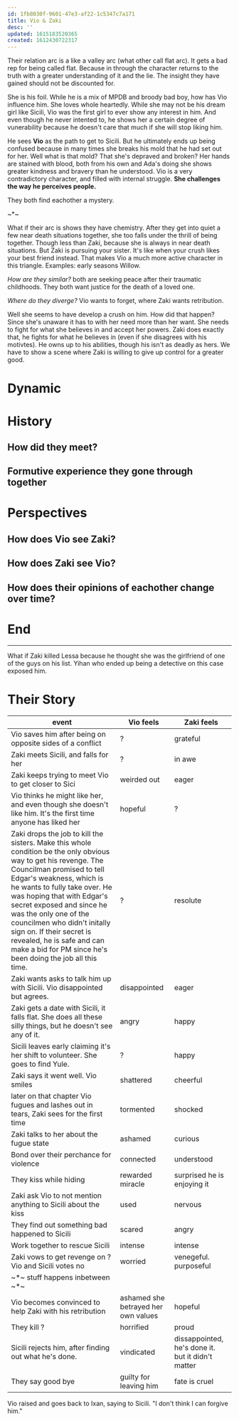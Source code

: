 ```yaml
---
id: 1fb8030f-9601-47e3-af22-1c5347c7a171
title: Vio & Zaki
desc: ''
updated: 1615183520365
created: 1612430722317
---
```


Their relation arc is a like a valley arc (what other call flat arc). It gets a bad rep for being called flat. Because in through the character returns to the truth with a greater understanding of it and the lie. The insight they have gained should not be discounted for. 

She is his foil. While he is a mix of MPDB and broody bad boy, how has Vio influence him. She loves whole heartedly. While she may not be his dream girl like Sicili, Vio was the first girl to ever show any interest in him. And even though he never intented to, he shows her a certain degree of vunerability because he doesn't care that much if she will stop liking him. 

He sees **Vio** as the path to get to Sicili. But he ultimately ends up being confused because in many times she breaks his mold that he had set out for her. Well what is that mold? That she's depraved and broken? Her hands are stained with blood, both from his own and Ada's doing she shows greater kindness and bravery than he understood. Vio is a very contradictory character, and filled with internal struggle. **She challenges the way he perceives people.**

They both find eachother a mystery.

~*~

What if their arc is shows they have chemistry. After they get into quiet a few near death situations together, she too falls under the thrill of being together. Though less than Zaki, because she is always in near death situations. But Zaki is pursuing your sister. It's like when your crush likes your best friend instead. That makes Vio a much more active character in this triangle. 
Examples: early seasons Willow.

*How are they similar?* both are seeking peace after their traumatic childhoods. They both want justice for the death of a loved one.

*Where do they diverge?* Vio wants to forget, where Zaki wants retribution.

Well she seems to have develop a crush on him. How did that happen? Since she's unaware it has to with her need more than her want. She needs to fight for what she believes in and accept her powers. Zaki does exactly that, he fights for what he believes in (even if she disagrees with his motivtes). He owns up to his abilities, though his isn't as deadly as hers. We have to show a scene where Zaki is willing to give up control for a greater good.

# Dynamic

# History

## How did they meet?

## Formutive experience they gone through together


# Perspectives

## How does Vio see Zaki?

## How does Zaki see Vio?

## How does their opinions of eachother change over time?

# End

---

What if Zaki killed Lessa because he thought she was the girlfriend of one of the guys on his list.
Yihan who ended up being a detective on this case exposed him.

# Their Story

| event | Vio feels | Zaki feels |
| --- | --- | --- |
| Vio saves him after being on opposite sides of a conflict | ? | grateful
| Zaki meets Sicili, and falls for her | ? | in awe |
| Zaki keeps trying to meet Vio to get closer to Sici | weirded out | eager |
| Vio thinks he might like her, and even though she doesn't like him. It's the first time anyone has liked her | hopeful | ? |
| Zaki drops the job to kill the sisters. Make this whole condition be the only obvious way to get his revenge. The Councilman promised to tell Edgar's weakness, which is he wants to fully take over. He was hoping that with Edgar's secret exposed and since he was the only one of the councilmen who didn't initally sign on. If their secret is revealed, he is safe and can make a bid for PM since he's been doing the job all this time. | ? | resolute |
| Zaki wants asks to talk him up with Sicili. Vio disappointed but agrees. | disappointed | eager |
| Zaki gets a date with Sicili, it falls flat. She does all these silly things, but he doesn't see any of it. | angry | happy |
| Sicili leaves early claiming it's her shift to volunteer. She goes to find Yule. | ? | happy |
| Zaki says it went well. Vio smiles | shattered | cheerful |
| later on that chapter Vio fugues and lashes out in tears, Zaki sees for the first time | tormented | shocked |
| Zaki talks to her about the fugue state | ashamed | curious |
| Bond over their perchance for violence | connected | understood |
| They kiss while hiding | rewarded miracle | surprised he is enjoying it |
| Zaki ask Vio to not mention anything to Sicili about the kiss | used | nervous |
| They find out something bad happened to Sicili | scared | angry |
| Work together to rescue Sicili | intense | intense |
| Zaki vows to get revenge on ? Vio and Sicili votes no | worried | venegeful. purposeful |
| ~*~ stuff happens inbetween ~*~ |
| Vio becomes convinced to help Zaki with his retribution | ashamed she betrayed her own values | hopeful |
| They kill ? | horrified | proud |
| Sicili rejects him, after finding out what he's done. | vindicated |  dissappointed, he's done it. but it didn't matter |
| They say good bye | guilty for leaving him | fate is cruel |

Vio raised and goes back to Ixan, saying to Sicili. "I don't think I can forgive him."

